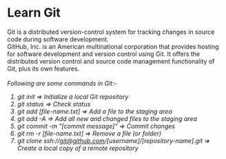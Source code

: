 # Learn Git
Git is a distributed version-control system for tracking changes in source code during software development.<br>
GitHub, Inc. is an American multinational corporation that provides hosting for software development and version control using Git. It offers the distributed version control and source code management functionality of Git, plus its own features.
<br>
<br>
<i>
Following are some commands in Git:-<br>
1. git init => Initialize a local Git repository<br>
2. git status => Check status<br>
3. git add [file-name.txt] => Add a file to the staging area<br>
4. git add -A => Add all new and changed files to the staging area<br>
5. git commit -m "[commit message]" => Commit changes
6. git rm -r [file-name.txt] => Remove a file (or folder) <br>
7. git clone ssh://git@github.com/[username]/[repository-name].git => Create a local copy of a remote repository
</i>
